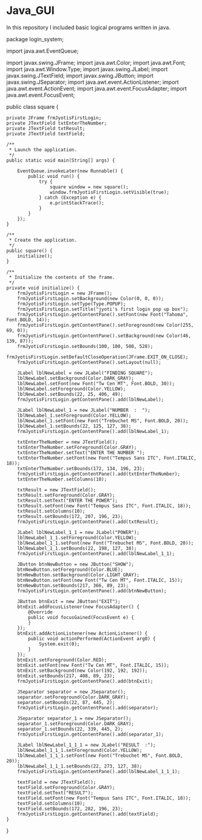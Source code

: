 # Java_GUI
In this repository I included basic logical programs written in java.


package login_system;

import java.awt.EventQueue;

import javax.swing.JFrame;
import java.awt.Color;
import java.awt.Font;
import java.awt.Window.Type;
import javax.swing.JLabel;
import javax.swing.JTextField;
import javax.swing.JButton;
import javax.swing.JSeparator;
import java.awt.event.ActionListener;
import java.awt.event.ActionEvent;
import java.awt.event.FocusAdapter;
import java.awt.event.FocusEvent;

public class square {

	private JFrame frmJyotisFirstLogin;
	private JTextField txtEnterTheNumber;
	private JTextField txtResult;
	private JTextField textField;

	/**
	 * Launch the application.
	 */
	public static void main(String[] args) {
		
		EventQueue.invokeLater(new Runnable() {
			public void run() {
				try {
					square window = new square();
					window.frmJyotisFirstLogin.setVisible(true);
				} catch (Exception e) {
					e.printStackTrace();
				}
			}
		});
	}

	/**
	 * Create the application.
	 */
	public square() {
		initialize();
	}

	/**
	 * Initialize the contents of the frame.
	 */
	private void initialize() {
		frmJyotisFirstLogin = new JFrame();
		frmJyotisFirstLogin.setBackground(new Color(0, 0, 0));
		frmJyotisFirstLogin.setType(Type.POPUP);
		frmJyotisFirstLogin.setTitle("jyoti's first login pop up box");
		frmJyotisFirstLogin.getContentPane().setFont(new Font("Tahoma", Font.BOLD, 14));
		frmJyotisFirstLogin.getContentPane().setForeground(new Color(255, 69, 0));
		frmJyotisFirstLogin.getContentPane().setBackground(new Color(46, 139, 87));
		frmJyotisFirstLogin.setBounds(100, 100, 508, 528);
		frmJyotisFirstLogin.setDefaultCloseOperation(JFrame.EXIT_ON_CLOSE);
		frmJyotisFirstLogin.getContentPane().setLayout(null);
		
		JLabel lblNewLabel = new JLabel("FINDING SQUARE");
		lblNewLabel.setBackground(Color.DARK_GRAY);
		lblNewLabel.setFont(new Font("Tw Cen MT", Font.BOLD, 30));
		lblNewLabel.setForeground(Color.YELLOW);
		lblNewLabel.setBounds(22, 25, 406, 49);
		frmJyotisFirstLogin.getContentPane().add(lblNewLabel);
		
		JLabel lblNewLabel_1 = new JLabel("NUMBER  :  ");
		lblNewLabel_1.setForeground(Color.YELLOW);
		lblNewLabel_1.setFont(new Font("Trebuchet MS", Font.BOLD, 20));
		lblNewLabel_1.setBounds(22, 125, 127, 38);
		frmJyotisFirstLogin.getContentPane().add(lblNewLabel_1);
		
		txtEnterTheNumber = new JTextField();
		txtEnterTheNumber.setForeground(Color.GRAY);
		txtEnterTheNumber.setText("ENTER THE NUMBER ");
		txtEnterTheNumber.setFont(new Font("Tempus Sans ITC", Font.ITALIC, 18));
		txtEnterTheNumber.setBounds(172, 134, 196, 23);
		frmJyotisFirstLogin.getContentPane().add(txtEnterTheNumber);
		txtEnterTheNumber.setColumns(10);
		
		txtResult = new JTextField();
		txtResult.setForeground(Color.GRAY);
		txtResult.setText("ENTER THE POWER");
		txtResult.setFont(new Font("Tempus Sans ITC", Font.ITALIC, 18));
		txtResult.setColumns(10);
		txtResult.setBounds(172, 207, 196, 23);
		frmJyotisFirstLogin.getContentPane().add(txtResult);
		
		JLabel lblNewLabel_1_1 = new JLabel("POWER");
		lblNewLabel_1_1.setForeground(Color.YELLOW);
		lblNewLabel_1_1.setFont(new Font("Trebuchet MS", Font.BOLD, 20));
		lblNewLabel_1_1.setBounds(22, 198, 127, 38);
		frmJyotisFirstLogin.getContentPane().add(lblNewLabel_1_1);
		
		JButton btnNewButton = new JButton("SHOW");
		btnNewButton.setForeground(Color.BLUE);
		btnNewButton.setBackground(Color.LIGHT_GRAY);
		btnNewButton.setFont(new Font("Tw Cen MT", Font.ITALIC, 15));
		btnNewButton.setBounds(217, 366, 89, 23);
		frmJyotisFirstLogin.getContentPane().add(btnNewButton);
		
		JButton btnExit = new JButton("EXIT");
		btnExit.addFocusListener(new FocusAdapter() {
			@Override
			public void focusGained(FocusEvent e) {
			}
		});
		btnExit.addActionListener(new ActionListener() {
			public void actionPerformed(ActionEvent arg0) {
				System.exit(0);
			}
		});
		btnExit.setForeground(Color.RED);
		btnExit.setFont(new Font("Tw Cen MT", Font.ITALIC, 15));
		btnExit.setBackground(new Color(192, 192, 192));
		btnExit.setBounds(217, 408, 89, 23);
		frmJyotisFirstLogin.getContentPane().add(btnExit);
		
		JSeparator separator = new JSeparator();
		separator.setForeground(Color.DARK_GRAY);
		separator.setBounds(22, 87, 445, 2);
		frmJyotisFirstLogin.getContentPane().add(separator);
		
		JSeparator separator_1 = new JSeparator();
		separator_1.setForeground(Color.DARK_GRAY);
		separator_1.setBounds(22, 339, 445, 2);
		frmJyotisFirstLogin.getContentPane().add(separator_1);
		
		JLabel lblNewLabel_1_1_1 = new JLabel("RESULT  :");
		lblNewLabel_1_1_1.setForeground(Color.YELLOW);
		lblNewLabel_1_1_1.setFont(new Font("Trebuchet MS", Font.BOLD, 20));
		lblNewLabel_1_1_1.setBounds(22, 273, 127, 38);
		frmJyotisFirstLogin.getContentPane().add(lblNewLabel_1_1_1);
		
		textField = new JTextField();
		textField.setForeground(Color.GRAY);
		textField.setText("RESULT");
		textField.setFont(new Font("Tempus Sans ITC", Font.ITALIC, 18));
		textField.setColumns(10);
		textField.setBounds(172, 282, 196, 23);
		frmJyotisFirstLogin.getContentPane().add(textField);
	}
}
